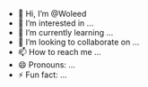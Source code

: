 - 👋 Hi, I’m @Woleed
- 👀 I’m interested in ...
- 🌱 I’m currently learning ...
- 💞️ I’m looking to collaborate on ...
- 📫 How to reach me ...
- 😄 Pronouns: ...
- ⚡ Fun fact: ...

<!---
Woleed/Woleed is a ✨ special ✨ repository because its `README.md` (this file) appears on your GitHub profile.
You can click the Preview link to take a look at your changes.
--->
